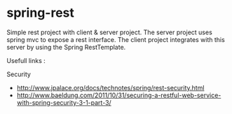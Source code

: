 spring-rest
===========

Simple rest project with client & server project. The server project uses
spring mvc to expose a rest interface. The client project integrates with
this server by using the Spring RestTemplate.

Usefull links :

Security
- http://www.jpalace.org/docs/technotes/spring/rest-security.html
- http://www.baeldung.com/2011/10/31/securing-a-restful-web-service-with-spring-security-3-1-part-3/


